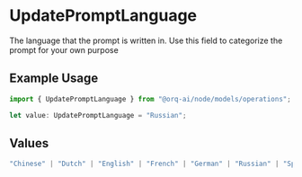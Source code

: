 # UpdatePromptLanguage

The language that the prompt is written in. Use this field to categorize the prompt for your own purpose

## Example Usage

```typescript
import { UpdatePromptLanguage } from "@orq-ai/node/models/operations";

let value: UpdatePromptLanguage = "Russian";
```

## Values

```typescript
"Chinese" | "Dutch" | "English" | "French" | "German" | "Russian" | "Spanish"
```